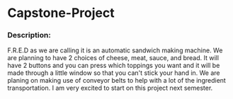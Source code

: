 # Capstone-Project
### Description:
F.R.E.D as we are calling it is an automatic sandwich making machine. We are planning to have 2 choices of cheese, meat, sauce, and bread. It will have 2 buttons and you can press which toppings you want and it will be made through a little window so that you can't stick your hand in. We are planing on making use of conveyor belts to help with a lot of the ingredient transportation. I am very excited to start on this project next semester.

